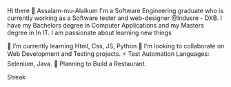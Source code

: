 Hi there 👋 Assalam-mu-Alaikum
I'm a Software Engineering graduate who is currently working as a Software tester and web-designer @Indusre - DXB. I have my Bachelors degree in Computer Applications and my Masters degree in In IT. I am passionate about learning new things

🌱 I’m currently learning Html, Css, JS, Python
👯 I’m looking to collaborate on Web Development and Testing projects.
⚡ Test Automation Languages: Selenium, Java.
🔭 Planning to Build a Restaurant.

Streak
